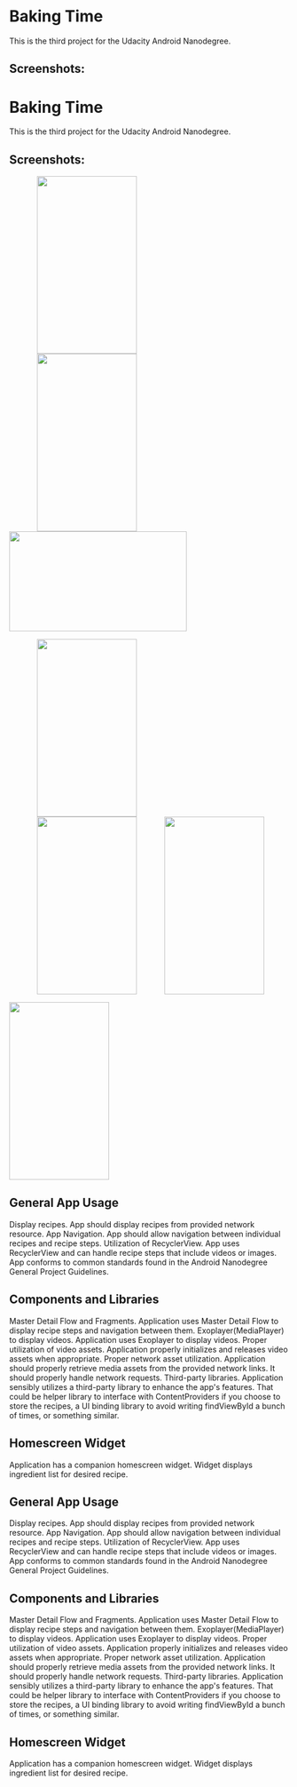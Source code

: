 # Baking Time

This is the third project for the Udacity Android Nanodegree.


## Screenshots:
# Baking Time

This is the third project for the Udacity Android Nanodegree.


## Screenshots:
  <img src="https://i.imgur.com/5Aoqeue.png" width="180" height="320" hspace="50"><img src="https://i.imgur.com/oXB5o5H.png" width="180" height="320" hspace="50"><img src="https://i.imgur.com/tUUrvNs.png" width="320" height="180" > 

  <img src="https://i.imgur.com/BMftGVx.png" width="180" height="320" hspace="50"><img src="https://i.imgur.com/SCCZHFN.png" width="180" height="320" hspace="50"><img src="https://i.imgur.com/BxKgG5n.png" width="180" height="320">
  
  
  <img src="https://i.imgur.com/BMftGVx.png" width="180" height="320">

  
  


## General App Usage

Display recipes. App should display recipes from provided network resource.
App Navigation. App should allow navigation between individual recipes and recipe steps.
Utilization of RecyclerView. App uses RecyclerView and can handle recipe steps that include videos or images.
App conforms to common standards found in the Android Nanodegree General Project Guidelines.

## Components and Libraries

Master Detail Flow and Fragments. Application uses Master Detail Flow to display recipe steps and navigation between them.
Exoplayer(MediaPlayer) to display videos. Application uses Exoplayer to display videos.
Proper utilization of video assets. Application properly initializes and releases video assets when appropriate.
Proper network asset utilization. Application should properly retrieve media assets from the provided network links. It should properly handle network requests.
Third-party libraries. 
Application sensibly utilizes a third-party library to enhance the app's features. That could be helper library to interface with ContentProviders if you choose to store the recipes, a UI binding library to avoid writing findViewById a bunch of times, or something similar.

## Homescreen Widget

Application has a companion homescreen widget.
Widget displays ingredient list for desired recipe.


  


## General App Usage

Display recipes. App should display recipes from provided network resource.
App Navigation. App should allow navigation between individual recipes and recipe steps.
Utilization of RecyclerView. App uses RecyclerView and can handle recipe steps that include videos or images.
App conforms to common standards found in the Android Nanodegree General Project Guidelines.

## Components and Libraries

Master Detail Flow and Fragments. Application uses Master Detail Flow to display recipe steps and navigation between them.
Exoplayer(MediaPlayer) to display videos. Application uses Exoplayer to display videos.
Proper utilization of video assets. Application properly initializes and releases video assets when appropriate.
Proper network asset utilization. Application should properly retrieve media assets from the provided network links. It should properly handle network requests.
Third-party libraries. 
Application sensibly utilizes a third-party library to enhance the app's features. That could be helper library to interface with ContentProviders if you choose to store the recipes, a UI binding library to avoid writing findViewById a bunch of times, or something similar.

## Homescreen Widget

Application has a companion homescreen widget.
Widget displays ingredient list for desired recipe.
